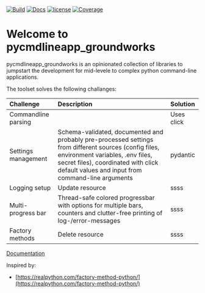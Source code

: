 <!-- markdownlint-disable MD025 MD041 -->

[![Build](https://github.com/bnaard/pycmdlineapp-groundwork/workflows/Build/badge.svg?event=push)](https://github.com/bnaard/pycmdlineapp-groundwork/actions?query=event%3Apush+branch%3Amaster+workflow%3ABuild)
[![Docs](https://github.com/bnaard/pycmdlineapp-groundwork/workflows/Docs/badge.svg?event=push)](https://github.com/bnaard/pycmdlineapp-groundwork/actions?query=event%3Apush+branch%3Amaster+workflow%3ADocs)
[![license](https://img.shields.io/github/license/bnaard/pycmdlineapp-groundwork.svg)](https://github.com/bnaard/pycmdlineapp-groundwork/blob/master/LICENSE.md)
[![Coverage](https://codecov.io/gh/bnaard/pycmdlineapp-groundwork/branch/master/graph/badge.svg)](https://codecov.io/gh/bnaard/pycmdlineapp-groundwork)

# Welcome to pycmdlineapp_groundworks

pycmdlineapp_groundworks is an opinionated collection of libraries to jumpstart the development for mid-levele to complex python command-line applications.

The toolset solves the following challanges:

| Challenge           | Description                          | Solution       |
| :------------------ | :----------------------------------- | :------------- |
| Commandline parsing |                                      | Uses click     |
| Settings management | Schema-validated, documented and probably pre-processed settings from different sources (config files, environment variables, .env files, secret files), coordinated with click default values and input from command-line arguments  | pydantic  |
| Logging setup       | Update resource | ssss |
| Multi-progress bar  | Thread-safe colored progressbar with options for multiple bars, counters and clutter-free printing of log-/error-messages | ssss |
| Factory methods     | Delete resource | ssss |

[Documentation](https://bnaard.github.io/pycmdlineapp-groundwork/index.html)

Inspired by:

- [https://realpython.com/factory-method-python/](https://realpython.com/factory-method-python/)
